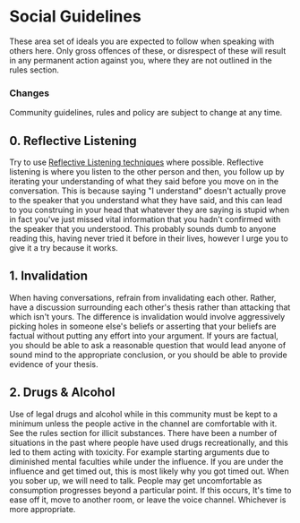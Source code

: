 # Social Guidelines
These area set of ideals you are expected to follow when speaking with others here. Only gross offences of these, or disrespect of these will result in any permanent action against you, where they are not outlined in the rules section.
### Changes
Community guidelines, rules and policy are subject to change at any time.

## 0. Reflective Listening
Try to use [Reflective Listening techniques](https://www.youtube.com/watch?v=tIATzLf-y04) where possible. Reflective listening is where you listen to the other person and then, you follow up by iterating your understanding of what they said before you move on in the conversation.
This is because saying "I understand" doesn't actually prove to the speaker that you understand what they have said, and this can lead to you construing in your head that whatever they are saying is stupid when in fact you've just missed vital information that you hadn't confirmed with the speaker that you understood.
This probably sounds dumb to anyone reading this, having never tried it before in their lives, however I urge you to give it a try because it works.

## 1. Invalidation
When having conversations, refrain from invalidating each other. Rather, have a discussion surrounding each other's thesis rather than attacking that which isn't yours. The difference is invalidation would involve aggressively picking holes in someone else's beliefs or asserting that your beliefs are factual without putting any effort into your argument. If yours are factual, you should be able to ask a reasonable question that would lead anyone of sound mind to the appropriate conclusion, or you should be able to provide evidence of your thesis.

## 2. Drugs & Alcohol
Use of legal drugs and alcohol while in this community must be kept to a minimum unless the people active in the channel are comfortable with it. See the rules section for illicit substances.
There have been a number of situations in the past where people have used drugs recreationally, and this led to them acting with toxicity.
For example starting arguments due to diminished mental faculties while under the influence.
If you are under the influence and get timed out, this is most likely why you got timed out. When you sober up, we will need to talk.
People may get uncomfortable as consumption progresses beyond a particular point. If this occurs, It's time to ease off it, move to another room, or leave the voice channel. Whichever is more appropriate.
